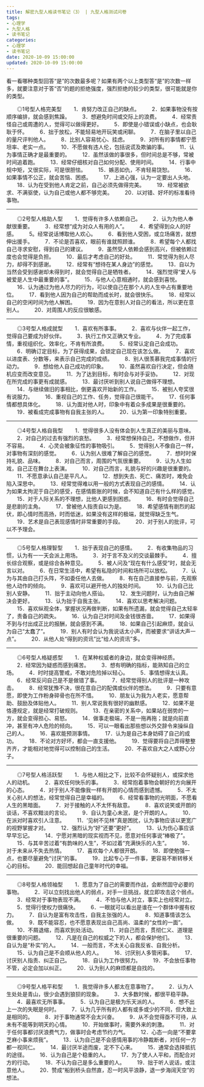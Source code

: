 ```yaml
---
title: 解密九型人格读书笔记（3） | 九型人格测试问卷
tags:
- 心理学
- 九型人格
- 读书笔记
categories:
- 心理学
- 读书笔记
date: 2020-10-09 15:00:00
updated: 2020-10-09 15:00:00
---
```


看一看哪种类型回答“是”的次数最多呢？如果有两个以上类型答“是”的次数一样多，就要注意对于答“否”的题的拒绝强度，强烈拒绝的较少的类型，很可能就是你的类型。

　　◎1号型人格完美型
　　1．肯努力改正自己的缺点。
　　2．如果事物没有按顺序编排，就会感到焦躁。
　　3．想避免时间或交际上的浪费。
　　4．经常责怪自己或周遭的人，觉得可以做得更好。
　　5．即使是小错误或小缺点，也会耿耿于怀。<!-- more -->
　　6．拙于放松，不能轻易地开玩笑或闲聊。
　　7．在脑子里以自己的量尺评判他人。
　　8．比别人容易忧心、挂虑。
　　9．对所有的事情都宁愿坦率、老实一点。
　　10．不愿做有违人伦，包括说谎及欺骗的事。
　　11．认为事情正确才是最重要的。
　　12．虽然该做的事很多，但时间总是不够，常被时间追着跑。
　　13．经常仔细核对自己如何分配、使用时间。
　　14．行事中规中矩，又很实际，可是很胆怯。
　　15．嫉恶如仇，不肯轻易饶恕。
　　16．如果事情不公正，就会苦恼、困惑。
　　17．上进心强，认为一定要出人头地。
　　18．认为在受到他人肯定之前，自己必须先做得完美。
　　19．经常被欲求、不满驱使，认为自己或他人都不够完美。
　　20．以对错、好坏的标准看待事物。

---

　　◎2号型人格助人型
　　1．觉得有许多人依赖自己。
　　2．认为为他人奉献很重要。
　　3．经常想“成为对众人有用的人”。
　　4．希望得到众人的好感。
　　5。经常说话博取他人欢心。
　　6．看到他人受困，或立场痛苦，就想伸出援手。
　　7．不论是否喜欢，眼前有谁就照顾谁。
　　8．希望每个人都找自己寻求安慰，得到自己的建议。
　　9．虽然受人依赖会感到高兴，但被依赖过度也会觉得是负担。
　　10．最后才考虑自己的好处。
　　11．常觉得为别人尽力，却得不到感谢。
　　12．经常有“想待在某人身边”的感觉。
　　13．自以为当然会受到感谢却未得到时，就会觉得自己是牺牲者。
　　14．强烈觉得“爱人与被爱是人生中最重要的事”。
　　15．与他人心意相通时，就会感到喜悦。
　　16．认为通过为他人尽力的行为，可以使自己在那个人的人生中占有重要地位。
　　17．看到他人因为自己的帮助而成长时，就会很快乐。
　　18．经常以自己的空闲时间为他人解困。
　　19．因为在意别人对自己的看法，所以更在意别人。
　　20．对周围人的反应很敏感。

---

　　◎3号型人格成就型
　　1．喜欢有所事事。
　　2．喜欢与伙伴一起工作，觉得自己要成为好伙伴。
　　3．执行工作又正确又专业。
　　4．为了完成事情，重视组织化、效率化，不肯有所浪费。
　　5．经常认定自己会成功。
　　6．明确订定目标，为了获得成果，会锁定自己现在该怎么做。
　　7．喜欢以进度表、分数等，来表示自己完成的成绩。
　　8．别人很羡慕我完成事情的行动力。
　　9．想给他人自己成功的印象。
　　10．虽然喜欢自行决定，但会随机应变而改变意见。
　　11．为了达到目标，有时会与对手妥协。
　　12．对现在所完成的事更有成就感。
　　13．最讨厌听到别人说自己做得不理想。
　　14．与继续做旧的事相比，倒更喜欢开始新的工作。
　　15．被别人夸奖很有说服力。
　　16．重视自己的工作、任务，觉得自己很能干。
　　17．任何事情都想具体化。
　　18．认为面对他人时，印象中有着众多成果是很重要的。
　　19．被看成完成事物有自我主张的人。
　　20．认为第一印象特别重要。

---

　　◎4号型人格自我型
　　1．觉得很多人没有体会到人生真正的美丽与意味。
　　2．对自己的过去有强烈的哀愁。
　　3．经常想保持自己，不想做作，但并不容易。
　　4．心灵会被象征性的事物吸引。
　　5．觉得别人不像自己一样，对事物有深刻的感觉。
　　6．认为别人很难了解自己的感觉。
　　7．想时时保持礼貌、品味。
　　8．对自己而言，周围的气氛很重要。
　　9．认为人生如戏，自己正在舞台上表演。
　　10．对自己而言，礼貌与好的兴趣是很重要的。
　　11．不愿意承认自己是平凡人。
　　12．想到失去、死亡、痛苦时，难免会陷入深思中。
　　13．经常觉得难以用一般的方式表现自己的感情。
　　14．认为如果太拘泥于自己的感受，在感情膨胀的时候，会不知道自己有什么样的感觉。
　　15．对于人际关系的不理想，比他人更感到困惑。
　　16．有时会觉得自己是悲剧的主角。
　　17．曾被他人指责自以为是。
　　18．希望感情有剧烈的起伏，即心情时而高扬，时而低迷，如果没有这样的极端，就觉得缺乏生气。
　　19．艺术是自己表现感情时非常重要的手段。
　　20．对于别人的批评，可以不予理会。

---

　　◎5号型人格理智型
　　1．拙于表现自己的感情。
　　2．有收集物品的习惯，认为有一一天会派上用场。
　　3．对于言不及义的交谈最棘手。
　　4．擅长综合观察，或是综合各种意见。
　　5．被人问及“现在有什么感受”时，就会无言以对。
　　6．在日常生活中，希望有私隐的时间和场所可以放松。
　　7．认为与其由自己打头阵，不如委任他人去做。
　　8．有在自己直接参与前，先观察他人动作的倾向。
　　9．喜欢可以避开他人的独处时间。
　　10．认为自己比别人安静。
　　11．拙于主动向他人搭讪。
　　12．发生问题时，认为由自己解决会更好。
　　13．认为拙于自我主张。
　　14．喜欢以思考解决问题。
　　15．喜欢纵观全体，掌握状况再做判断，如果有所遗漏，就会觉得自己太轻率了，责备自己的疏失。
　　16．认为自己对时间及金钱很吝啬。
　　17．如果得不到与付出成正比的报酬，就会感到不满。
　　18．如果自己引起麻烦，就会认为自己“太蠢了”。
　　19．别人有时会认为我说话太小声，而被要求“讲话大声一点”。
　　20．从他人处“得到的资讯”比“给人的资讯”多。

---

　　◎6号型人格疑惑型
　　1．在某种权威者的身边，就会变得神经质。
　　2．经常因为疑惑而感到痛苦。
　　3．想有明确的指标，能熟知自己的立场。
　　4．时时提高警戒，不敢对危险掉以轻心。
　　5．事情想得太认真。
　　6．经常反问自己是不是做错了事。
　　7．经常觉得别人的批评是一种攻击。
　　8．经常犹豫不决，很在意自己的配偶或伙伴的想法。
　　9．只要有意愿，即使为工作粉身碎骨也在所不惜。
　　10．朋友认为我为人老实，愿意帮助、鼓励及体贴他人。
　　11．别人常说我有很好的幽默感。
　　12．如果不是恪遵规定，就是经常打破规则。
　　13．在亲密的关系中，如果站在弱势的一方，就会变得担心、易怒。
　　14．做事走极端，不是一拖再拖；就是向前直冲，甚至有冲人危险的倾向。
　　15．可以一眼看出那些想以外交辞令来操纵自己的人。
　　16．喜欢能预测事情。
　　17．认为是自己本身妨碍了自己的成功。
　　18．不论对方好坏，都会一直支援他。
　　19．觉得要将自己弄得整整齐齐，才能相对地觉得可以控制自己的生活。
　　20．不喜欢自大之人或野心分子。

---

　　◎7号型人格活跃型
　　1．与他人相比之下，比较不会怀疑别人，或探求他人的动机。
　　2．喜欢任何快乐的事。
　　3．经常抱着事物会朝好的方向展开的心态。
　　4．对于别人不能像我一样有开朗的心情而感到遗憾。
　　5．不太关心别人的想法，经常觉得自己是幸福的。
　　6．经常看事物的光明面，不愿看人生的黑暗面。
　　7．对于接触的人不太怀有敌意。
　　8．喜欢说笑或开朗的谈话，不喜欢黯淡的言论。
　　9．自认为童心未泯，是个开朗的人。
　　10．在派对时喜欢引人注意。
　　11．‘见树不见林”真是困扰，认为事物应该以更宽广的视野掌握才对。
　　12．强烈认为“好”还要“更好”。
　　13．认为伤心事应该早早忘记。
　　14．宁愿对黑暗的现实视而不见，愿意对任何事说“棒极了”。
　　15．与其辛苦过着“有韵味的人生”，不如过着“充满快乐的人生”。
　　16．对于未来从不失去热情。
　　17．喜欢每个人都很开朗。
　　18．即使勉强一点，也要尽量避免“讨厌”的事。
　　19．比起专心于一件事，更容易不断转移关心的目标。
　　20．能回想起自己童年时代的幸福。

---

　　◎8号型人格领袖型
　　1．愿意为了自己的需要而作战，会断然固守必要的事物。
　　2．可以立刻找出他人的弱点，对手一旦挑战，就立即攻击这个弱点。
　　3．经常对于事物表现不满。
　　4．不怕与他人对立，事实上也经常对立。
　　5．觉得行使权力很痛快。
　　6．一眼就可以看出是谁在一个群体中握有权力。
　　7．自认为是富有攻击性，自我主张强的人。
　　8．知道事情该怎么做。
　　9．既不能容忍，也不愿意表现出自己高尚、温柔的“女性的一面”。
　　10．不屑退缩，而喜欢到处活动。
　　11．对自己而言，贯彻仁义、道理是很重要的问题。
　　12．凡是在自己的权威之下的人，都会保护他们。
　　13．自认为是“朴实”的人。
　　14．一般而言，不太关心自我反省、自我分析。
　　15．认为自己是不会顺从他人的人。
　　16．讨厌别人多管闲事。
　　17．讨厌别人指责、纠正自己。
　　18．自认为工作很努力。
　　19．不会放任事物不管，必定会加以纠正。
　　20．认为别人的麻烦都是自找的。

---

　　◎9号型人格平和型
　　1．我觉得许多人都太在意事物了。
　　2．认为人生处处是青山，很少会遇到狼狈的现象。
　　3．大多数时候，都很平稳平静。
　　4．最喜欢无所事事。
　　5．认为自己是极为乐天派的人。
　　6．想不出上一次的失眠是何时。
　　7．认为几乎所有的人都有或多或少的不同，但大致上是相同的。
　　8．对于事物通常不会太兴奋。
　　9．从不会觉得亟不可待，从未有不能等到明天的心情。
　　10．开始做事时，需要外来的刺激。
　　11．对于任何事都讨厌浪费气力，做事时会考虑节约力气。
　　12．心态一向是“不要拿芝麻小事来烦我”。
　　13．认为自己是不会感情用事的冷静裁断者，对任何一方都一视同仁。
　　14．最讨厌半途而废，定不下心来。
　　15．通常会选择抵抗的途径。
　　16．认为自己是个稳重的人。
　　17．为了使人人平和，而配合对方的行动。
　　18．不认为自己是多么重要的人。
　　19．拙于听人说话，或注意他人。
　　20．赞成“船到桥头自然直，忍一时风平浪静，退一步海阔天空”的想法。


